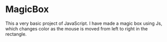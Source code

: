 # MagicBox

This a very basic project of JavaScript.
I have made a magic box using Js, which changes color as the mouse is moved from left to right in the rectangle.

